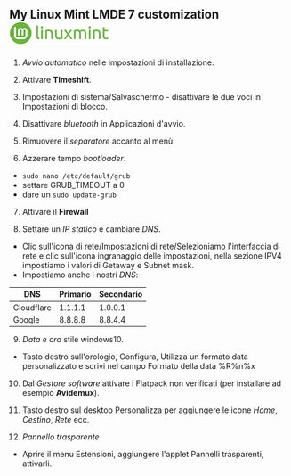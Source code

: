 ## My Linux Mint LMDE 7 customization ![alt text](https://github.com/miko6/appunti-di-linuxmint/blob/main/immagini/mintlogo.png "mintlogo")

1. *Avvio automatico* nelle impostazioni di installazione.

2. Attivare **Timeshift**.

3. Impostazioni di sistema/Salvaschermo - disattivare le due voci in Impostazioni di blocco.

4. Disattivare *bluetooth* in Applicazioni d'avvio.

5. Rimuovere il *separatore* accanto al menù.

6. Azzerare tempo *bootloader*.

- `sudo nano /etc/default/grub`
- settare GRUB_TIMEOUT a 0
- dare un `sudo update-grub`

7. Attivare il **Firewall**

8. Settare un *IP statico* e cambiare *DNS*.

- Clic sull'icona di rete/Impostazioni di rete/Selezioniamo l'interfaccia di rete e clic sull'icona ingranaggio delle impostazioni, nella sezione IPV4 impostiamo i valori di Getaway e Subnet mask.
- Impostiamo anche i nostri *DNS*:

| DNS        | Primario | Secondario |
| ---------- | -------- | ---------- |
| Cloudflare | 1.1.1.1  | 1.0.0.1    |
| Google     | 8.8.8.8  | 8.8.4.4    |

9. *Data e ora* stile windows10.

- Tasto destro sull'orologio, Configura, Utilizza un formato data personalizzato e scrivi nel campo Formato della data %R%n%x

10. Dal *Gestore software* attivare i Flatpack non verificati (per installare ad esempio **Avidemux**).

11. Tasto destro sul desktop Personalizza per aggiungere le icone *Home*, *Cestino*, *Rete* ecc.

12. *Pannello trasparente*

- Aprire il menu Estensioni, aggiungere l'applet Pannelli trasparenti, attivarli.